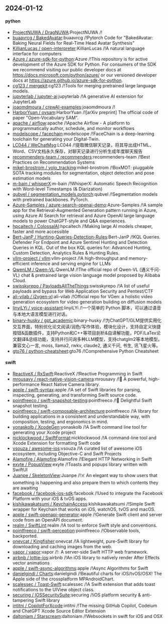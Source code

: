 ## 2024-01-12

#### python
* [ProjectNUWA / DragNUWA](https://github.com/ProjectNUWA/DragNUWA):ProjectNUWA /!
* [buaavrcg / BakedAvatar](https://github.com/buaavrcg/BakedAvatar):buaavrcg /!Pytorch Code for "BakedAvatar: Baking Neural Fields for Real-Time Head Avatar Synthesis"
* [KillianLucas / open-interpreter](https://github.com/KillianLucas/open-interpreter):KillianLucas /!A natural language interface for computers
* [Azure / azure-sdk-for-python](https://github.com/Azure/azure-sdk-for-python):Azure /!This repository is for active development of the Azure SDK for Python. For consumers of the SDK we recommend visiting our public developer docs at https://docs.microsoft.com/python/azure/ or our versioned developer docs at https://azure.github.io/azure-sdk-for-python.
* [cg123 / mergekit](https://github.com/cg123/mergekit):cg123 /!Tools for merging pretrained large language models.
* [jupyterlab / jupyter-ai](https://github.com/jupyterlab/jupyter-ai):jupyterlab /!A generative AI extension for JupyterLab
* [joaomdmoura / crewAI-examples](https://github.com/joaomdmoura/crewAI-examples):joaomdmoura /!
* [HarborYuan / ovsam](https://github.com/HarborYuan/ovsam):HarborYuan /![arXiv preprint] The official code of paper "Open-Vocabulary SAM".
* [apache / airflow](https://github.com/apache/airflow):apache /!Apache Airflow - A platform to programmatically author, schedule, and monitor workflows
* [modelscope / facechain](https://github.com/modelscope/facechain):modelscope /!FaceChain is a deep-learning toolchain for generating your Digital-Twin.
* [LC044 / WeChatMsg](https://github.com/LC044/WeChatMsg):LC044 /!提取微信聊天记录，将其导出成HTML、Word、CSV文档永久保存，对聊天记录进行分析生成年度聊天报告
* [recommenders-team / recommenders](https://github.com/recommenders-team/recommenders):recommenders-team /!Best Practices on Recommendation Systems
* [mikel-brostrom / yolo_tracking](https://github.com/mikel-brostrom/yolo_tracking):mikel-brostrom /!BoxMOT: pluggable SOTA tracking modules for segmentation, object detection and pose estimation models
* [m-bain / whisperX](https://github.com/m-bain/whisperX):m-bain /!WhisperX: Automatic Speech Recognition with Word-level Timestamps (& Diarization)
* [qubvel / segmentation_models.pytorch](https://github.com/qubvel/segmentation_models.pytorch):qubvel /!Segmentation models with pretrained backbones. PyTorch.
* [Azure-Samples / azure-search-openai-demo](https://github.com/Azure-Samples/azure-search-openai-demo):Azure-Samples /!A sample app for the Retrieval-Augmented Generation pattern running in Azure, using Azure AI Search for retrieval and Azure OpenAI large language models to power ChatGPT-style and Q&A experiences.
* [hpcaitech / ColossalAI](https://github.com/hpcaitech/ColossalAI):hpcaitech /!Making large AI models cheaper, faster and more accessible
* [Bert-JanP / Hunting-Queries-Detection-Rules](https://github.com/Bert-JanP/Hunting-Queries-Detection-Rules):Bert-JanP /!KQL Queries. Defender For Endpoint and Azure Sentinel Hunting and Detection Queries in KQL. Out of the box KQL queries for: Advanced Hunting, Custom Detection, Analytics Rules & Hunting Rules.
* [vllm-project / vllm](https://github.com/vllm-project/vllm):vllm-project /!A high-throughput and memory-efficient inference and serving engine for LLMs
* [QwenLM / Qwen-VL](https://github.com/QwenLM/Qwen-VL):QwenLM /!The official repo of Qwen-VL (通义千问-VL) chat & pretrained large vision language model proposed by Alibaba Cloud.
* [swisskyrepo / PayloadsAllTheThings](https://github.com/swisskyrepo/PayloadsAllTheThings):swisskyrepo /!A list of useful payloads and bypass for Web Application Security and Pentest/CTF
* [ali-vilab / i2vgen-xl](https://github.com/ali-vilab/i2vgen-xl):ali-vilab /!Official repo for VGen: a holistic video generation ecosystem for video generation building on diffusion models
* [linyiLYi / voice-assistant](https://github.com/linyiLYi/voice-assistant):linyiLYi /!一个简单的 Python 脚本，可以通过语音与本地大语言模型进行对话。
* [binary-husky / gpt_academic](https://github.com/binary-husky/gpt_academic):binary-husky /!为ChatGPT/GLM提供实用化交互界面，特别优化论文阅读/润色/写作体验，模块化设计，支持自定义快捷按钮&函数插件，支持Python和C++等项目剖析&自译解功能，PDF/LaTex论文翻译&总结功能，支持并行问询多种LLM模型，支持chatglm2等本地模型。兼容文心一言, moss, llama2, rwkv, claude2, 通义千问, 书生, 讯飞星火等。
* [gto76 / python-cheatsheet](https://github.com/gto76/python-cheatsheet):gto76 /!Comprehensive Python Cheatsheet

#### swift
* [ReactiveX / RxSwift](https://github.com/ReactiveX/RxSwift):ReactiveX /!Reactive Programming in Swift
* [mrousavy / react-native-vision-camera](https://github.com/mrousavy/react-native-vision-camera):mrousavy /!📸 A powerful, high-performance React Native Camera library.
* [apple / swift-syntax](https://github.com/apple/swift-syntax):apple /!A set of Swift libraries for parsing, inspecting, generating, and transforming Swift source code.
* [pointfreeco / swift-snapshot-testing](https://github.com/pointfreeco/swift-snapshot-testing):pointfreeco /!📸 Delightful Swift snapshot testing.
* [pointfreeco / swift-composable-architecture](https://github.com/pointfreeco/swift-composable-architecture):pointfreeco /!A library for building applications in a consistent and understandable way, with composition, testing, and ergonomics in mind.
* [yonaskolb / XcodeGen](https://github.com/yonaskolb/XcodeGen):yonaskolb /!A Swift command line tool for generating your Xcode project
* [nicklockwood / SwiftFormat](https://github.com/nicklockwood/SwiftFormat):nicklockwood /!A command-line tool and Xcode Extension for formatting Swift code
* [vsouza / awesome-ios](https://github.com/vsouza/awesome-ios):vsouza /!A curated list of awesome iOS ecosystem, including Objective-C and Swift Projects
* [Alamofire / Alamofire](https://github.com/Alamofire/Alamofire):Alamofire /!Elegant HTTP Networking in Swift
* [exyte / PopupView](https://github.com/exyte/PopupView):exyte /!Toasts and popups library written with SwiftUI
* [Juanpe / SkeletonView](https://github.com/Juanpe/SkeletonView):Juanpe /!☠️ An elegant way to show users that something is happening and also prepare them to which contents they are awaiting
* [facebook / facebook-ios-sdk](https://github.com/facebook/facebook-ios-sdk):facebook /!Used to integrate the Facebook Platform with your iOS & tvOS apps.
* [kishikawakatsumi / KeychainAccess](https://github.com/kishikawakatsumi/KeychainAccess):kishikawakatsumi /!Simple Swift wrapper for Keychain that works on iOS, watchOS, tvOS and macOS.
* [apple / swift-openapi-generator](https://github.com/apple/swift-openapi-generator):apple /!Generate Swift client and server code from an OpenAPI document.
* [realm / SwiftLint](https://github.com/realm/SwiftLint):realm /!A tool to enforce Swift style and conventions.
* [pointfreeco / swift-perception](https://github.com/pointfreeco/swift-perception):pointfreeco /!Observable tools, backported.
* [onevcat / Kingfisher](https://github.com/onevcat/Kingfisher):onevcat /!A lightweight, pure-Swift library for downloading and caching images from the web.
* [vapor / vapor](https://github.com/vapor/vapor):vapor /!💧 A server-side Swift HTTP web framework.
* [airbnb / lottie-ios](https://github.com/airbnb/lottie-ios):airbnb /!An iOS library to natively render After Effects vector animations
* [apple / swift-async-algorithms](https://github.com/apple/swift-async-algorithms):apple /!Async Algorithms for Swift
* [danielgindi / Charts](https://github.com/danielgindi/Charts):danielgindi /!Beautiful charts for iOS/tvOS/OSX! The Apple side of the crossplatform MPAndroidChart.
* [scalessec / Toast-Swift](https://github.com/scalessec/Toast-Swift):scalessec /!A Swift extension that adds toast notifications to the UIView object class.
* [securing / IOSSecuritySuite](https://github.com/securing/IOSSecuritySuite):securing /!iOS platform security & anti-tampering Swift library
* [intitni / CopilotForXcode](https://github.com/intitni/CopilotForXcode):intitni /!The missing GitHub Copilot, Codeium and ChatGPT Xcode Source Editor Extension
* [daltoniam / Starscream](https://github.com/daltoniam/Starscream):daltoniam /!Websockets in swift for iOS and OSX
